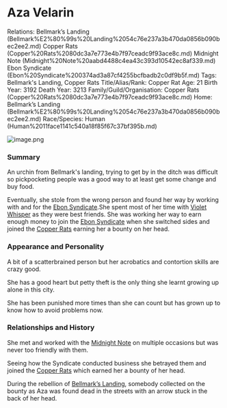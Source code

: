 # Aza Velarin

Relations: Bellmark’s Landing (Bellmark%E2%80%99s%20Landing%2054c76e237a3b470da0856b090bec2ee2.md) Copper Rats (Copper%20Rats%2080dc3a7e773e4b7f97ceadc9f93ace8c.md) Midnight Note (Midnight%20Note%20aabd4488c4ea43c393d10542ec8af339.md) Ebon Syndicate (Ebon%20Syndicate%200374ad3a87cf4255bcfbadb2c0df9b5f.md) 
Tags: Bellmark's Landing, Copper Rats
Title/Alias/Rank: Copper Rat
Age: 21
Birth Year: 3192
Death Year: 3213
Family/Guild/Organisation: Copper Rats (Copper%20Rats%2080dc3a7e773e4b7f97ceadc9f93ace8c.md) 
Home: Bellmark’s Landing (Bellmark%E2%80%99s%20Landing%2054c76e237a3b470da0856b090bec2ee2.md) 
Race/Species: Human (Human%2011face1141c540a18f85f67c37bf395b.md)

![image.png](image%20148.png)

### Summary

An urchin from Bellmark's landing, trying to get by in the ditch was difficult so pickpocketing people was a good way to at least get some change and buy food.

Eventually, she stole from the wrong person and found her way by working with and for the [Ebon Syndicate](Ebon%20Syndicate%200374ad3a87cf4255bcfbadb2c0df9b5f.md).She spent most of her time with [Violet Whisper](Violet%20Whisper%204ba99116523d4acd92f6865b5d4c148d.md) as they were best friends. She was working her way to earn enough money to join the [Ebon Syndicate](Ebon%20Syndicate%200374ad3a87cf4255bcfbadb2c0df9b5f.md) when she switched sides and joined the [Copper Rats](Copper%20Rats%2080dc3a7e773e4b7f97ceadc9f93ace8c.md) earning her a bounty on her head.

### Appearance and Personality

A bit of a scatterbrained person but her acrobatics and contortion skills are crazy good.

She has a good heart but petty theft is the only thing she learnt growing up alone in this city.

She has been punished more times than she can count but has grown up to know how to avoid problems now.

### **Relationships and History**

She met and worked with the [Midnight Note](Midnight%20Note%20aabd4488c4ea43c393d10542ec8af339.md) on multiple occasions but was never too friendly with them.

Seeing how the Syndicate conducted business she betrayed them and joined the [Copper Rats](Copper%20Rats%2080dc3a7e773e4b7f97ceadc9f93ace8c.md) which earned her a bounty of her head.

During the rebellion of [Bellmark’s Landing](Bellmark%E2%80%99s%20Landing%2054c76e237a3b470da0856b090bec2ee2.md), somebody collected on the bounty as Aza was found dead in the streets with an arrow stuck in the back of her head.